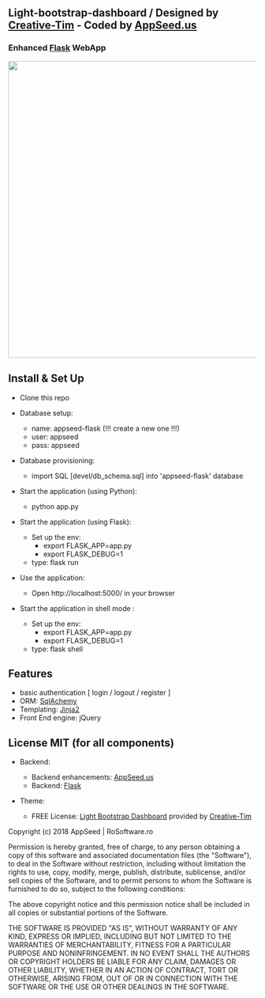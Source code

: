 ## Light-bootstrap-dashboard / Designed by [Creative-Tim](https://www.creative-tim.com) - Coded by [AppSeed.us](https://www.appseed.us/?ref=github) 
### Enhanced [Flask](http://flask.pocoo.org/) WebApp



<p align="center">
  <img width="800" height="600" src="https://www.appseed.us/static/media/light-bootstrap-dashboard/thumbnail.jpg">
</p>



## Install & Set Up

* Clone this repo
* Database setup:
    * name: appseed-flask (!!! create a new one !!!)  
    * user: appseed
    * pass: appseed
* Database provisioning:
    * import SQL [devel/db_schema.sql] into 'appseed-flask' database   
    
* Start the application (using Python):
    * python app.py

* Start the application (using Flask):
    * Set up the env:
        * export FLASK_APP=app.py
        * export FLASK_DEBUG=1
    * type: flask run

* Use the application:
    * Open http://localhost:5000/ in your browser

* Start the application in shell mode :
    * Set up the env:
        * export FLASK_APP=app.py
        * export FLASK_DEBUG=1
    * type: flask shell

## Features

* basic authentication [ login / logout / register ]
* ORM: [SqlAchemy](https://www.sqlalchemy.org/)
* Templating: [Jinja2](http://jinja.pocoo.org/docs/2.10/)
* Front End engine: jQuery 

## License MIT (for all components)

* Backend:
    * Backend enhancements: [AppSeed.us](https://www.appseed.us/?ref=github)
    * Backend: [Flask](http://flask.pocoo.org/)

* Theme:
    * FREE License: [Light Bootstrap Dashboard](https://www.creative-tim.com/product/light-bootstrap-dashboard) provided by [Creative-Tim](https://www.creative-tim.com)



Copyright (c) 2018 AppSeed | RoSoftware.ro

Permission is hereby granted, free of charge, to any person obtaining a copy
of this software and associated documentation files (the "Software"), to deal
in the Software without restriction, including without limitation the rights
to use, copy, modify, merge, publish, distribute, sublicense, and/or sell
copies of the Software, and to permit persons to whom the Software is
furnished to do so, subject to the following conditions:

The above copyright notice and this permission notice shall be included in all
copies or substantial portions of the Software.

THE SOFTWARE IS PROVIDED "AS IS", WITHOUT WARRANTY OF ANY KIND, EXPRESS OR
IMPLIED, INCLUDING BUT NOT LIMITED TO THE WARRANTIES OF MERCHANTABILITY,
FITNESS FOR A PARTICULAR PURPOSE AND NONINFRINGEMENT. IN NO EVENT SHALL THE
AUTHORS OR COPYRIGHT HOLDERS BE LIABLE FOR ANY CLAIM, DAMAGES OR OTHER
LIABILITY, WHETHER IN AN ACTION OF CONTRACT, TORT OR OTHERWISE, ARISING FROM,
OUT OF OR IN CONNECTION WITH THE SOFTWARE OR THE USE OR OTHER DEALINGS IN THE
SOFTWARE.


